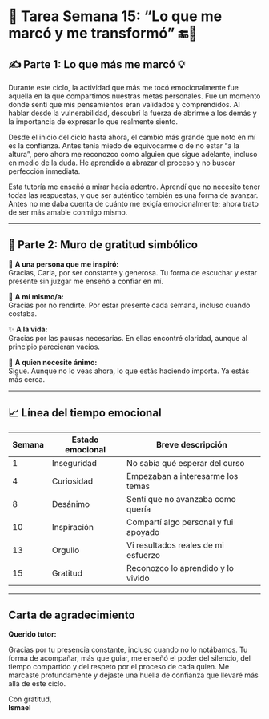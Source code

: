# 📝 Tarea Semana 15: “Lo que me marcó y me transformó” 🔚🌟

## ✍️ Parte 1: Lo que más me marcó 💡

Durante este ciclo, la actividad que más me tocó emocionalmente fue aquella en la que compartimos nuestras metas personales. Fue un momento donde sentí que mis pensamientos eran validados y comprendidos. Al hablar desde la vulnerabilidad, descubrí la fuerza de abrirme a los demás y la importancia de expresar lo que realmente siento.

Desde el inicio del ciclo hasta ahora, el cambio más grande que noto en mí es la confianza. Antes tenía miedo de equivocarme o de no estar “a la altura”, pero ahora me reconozco como alguien que sigue adelante, incluso en medio de la duda. He aprendido a abrazar el proceso y no buscar perfección inmediata.

Esta tutoría me enseñó a mirar hacia adentro. Aprendí que no necesito tener todas las respuestas, y que ser auténtico también es una forma de avanzar. Antes no me daba cuenta de cuánto me exigía emocionalmente; ahora trato de ser más amable conmigo mismo.

---

## 🧱 Parte 2: Muro de gratitud simbólico 
👤 **A una persona que me inspiró:**  
Gracias, Carla, por ser constante y generosa. Tu forma de escuchar y estar presente sin juzgar me enseñó a confiar en mí.

🧠 **A mí mismo/a:**  
Gracias por no rendirte. Por estar presente cada semana, incluso cuando costaba.

✨ **A la vida:**  
Gracias por las pausas necesarias. En ellas encontré claridad, aunque al principio parecieran vacíos.

🌱 **A quien necesite ánimo:**  
Sigue. Aunque no lo veas ahora, lo que estás haciendo importa. Ya estás más cerca.

---

## 📈 Línea del tiempo emocional

| Semana | Estado emocional | Breve descripción                      |
|--------|------------------|----------------------------------------|
| 1      | Inseguridad       | No sabía qué esperar del curso         |
| 4      | Curiosidad        | Empezaban a interesarme los temas      |
| 8      | Desánimo          | Sentí que no avanzaba como quería      |
| 10     | Inspiración       | Compartí algo personal y fui apoyado   |
| 13     | Orgullo           | Vi resultados reales de mi esfuerzo    |
| 15     | Gratitud          | Reconozco lo aprendido y lo vivido     |

---

## Carta de agradecimiento 

**Querido tutor:**

Gracias por tu presencia constante, incluso cuando no lo notábamos. Tu forma de acompañar, más que guiar, me enseñó el poder del silencio, del tiempo compartido y del respeto por el proceso de cada quien. Me marcaste profundamente y dejaste una huella de confianza que llevaré más allá de este ciclo.

Con gratitud,  
**Ismael**
